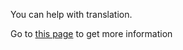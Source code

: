 You can help with translation.

Go to [this page](https://github.com/steam3d/MagicPods-Windows/issues/23) to get more information 